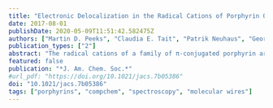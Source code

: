 ```yaml
---
title: "Electronic Delocalization in the Radical Cations of Porphyrin Oligomer Molecular Wires"
date: 2017-08-01
publishDate: 2020-05-09T11:51:42.582475Z
authors: ["Martin D. Peeks", "Claudia E. Tait", "Patrik Neuhaus", "Georg M. Fischer", "Markus Hoffmann", "Renée Haver", "Arjen Cnossen", "Jeffrey R. Harmer", "Christiane R. Timmel", "Harry L. Anderson"]
publication_types: ["2"]
abstract: "The radical cations of a family of π-conjugated porphyrin arrays have been investigated: linear chains of N = 1–6 porphyrins, a 6-porphyrin nanoring and a 12-porphyrin nanotube. The radical cations were generated in solution by chemical and electrochemical oxidation, and probed by vis–NIR–IR and EPR spectroscopies. The cations exhibit strong NIR bands at ∼1000 nm and 2000–5000 nm, which shift to longer wavelength with increasing oligomer length. Analysis of the NIR and IR spectra indicates that the polaron is delocalized over 2–3 porphyrin units in the linear oligomers. Some of the IR vibrational bands are strongly intensified on oxidation, and Fano-type antiresonances are observed when activated vibrations overlap with electronic transitions. The solution-phase EPR spectra of the radical cations have Gaussian lineshapes with linewidths proportional to N–0.5, demonstrating that at room temperature the spin hops rapidly over the whole chain on the time scale of the hyperfine coupling (ca. 100 ns). Direct measurement of the hyperfine couplings through electron–nuclear double resonance (ENDOR) in frozen solution (80 K) indicates distribution of the spin over 2–3 porphyrin units for all the oligomers, except the 12-porphyrin nanotube, in which the spin is spread over about 4–6 porphyrins. These experimental studies of linear and cyclic cations give a consistent picture, which is supported by DFT calculations and multiparabolic modeling with a reorganization energy of 1400–2000 cm–1 and coupling of 2000 cm–1 for charge transfer between neighboring sites, placing the system in the Robin–Day class III."
featured: false
publication: "*J. Am. Chem. Soc.*"
#url_pdf: "https://doi.org/10.1021/jacs.7b05386"
doi: "10.1021/jacs.7b05386"
tags: ["porphyrins", "compchem", "spectroscopy", "molecular wires"]
---
```


